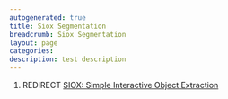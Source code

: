 ```yaml
---
autogenerated: true
title: Siox Segmentation
breadcrumb: Siox Segmentation
layout: page
categories: 
description: test description
---
```


1.  REDIRECT [SIOX: Simple Interactive Object Extraction](SIOX__Simple_Interactive_Object_Extraction )

